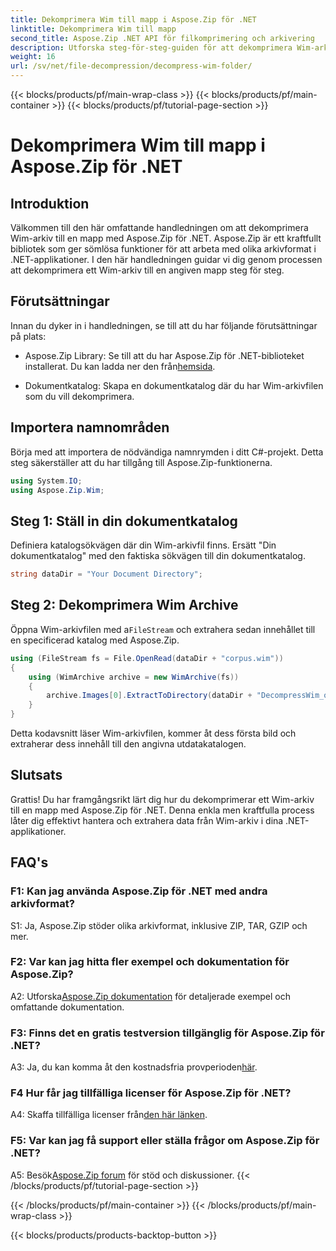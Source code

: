 ```yaml
---
title: Dekomprimera Wim till mapp i Aspose.Zip för .NET
linktitle: Dekomprimera Wim till mapp
second_title: Aspose.Zip .NET API för filkomprimering och arkivering
description: Utforska steg-för-steg-guiden för att dekomprimera Wim-arkiv med Aspose.Zip för .NET. Ladda ner biblioteket, följ handledningen och hantera arkivfiler effektivt i dina .NET-program.
weight: 16
url: /sv/net/file-decompression/decompress-wim-folder/
---
```


{{< blocks/products/pf/main-wrap-class >}}
{{< blocks/products/pf/main-container >}}
{{< blocks/products/pf/tutorial-page-section >}}

# Dekomprimera Wim till mapp i Aspose.Zip för .NET

## Introduktion

Välkommen till den här omfattande handledningen om att dekomprimera Wim-arkiv till en mapp med Aspose.Zip för .NET. Aspose.Zip är ett kraftfullt bibliotek som ger sömlösa funktioner för att arbeta med olika arkivformat i .NET-applikationer. I den här handledningen guidar vi dig genom processen att dekomprimera ett Wim-arkiv till en angiven mapp steg för steg.

## Förutsättningar

Innan du dyker in i handledningen, se till att du har följande förutsättningar på plats:

-  Aspose.Zip Library: Se till att du har Aspose.Zip för .NET-biblioteket installerat. Du kan ladda ner den från[hemsida](https://releases.aspose.com/zip/net/).

- Dokumentkatalog: Skapa en dokumentkatalog där du har Wim-arkivfilen som du vill dekomprimera.

## Importera namnområden

Börja med att importera de nödvändiga namnrymden i ditt C#-projekt. Detta steg säkerställer att du har tillgång till Aspose.Zip-funktionerna.

```csharp
using System.IO;
using Aspose.Zip.Wim;
```

## Steg 1: Ställ in din dokumentkatalog

Definiera katalogsökvägen där din Wim-arkivfil finns. Ersätt "Din dokumentkatalog" med den faktiska sökvägen till din dokumentkatalog.

```csharp
string dataDir = "Your Document Directory";
```

## Steg 2: Dekomprimera Wim Archive

 Öppna Wim-arkivfilen med a`FileStream` och extrahera sedan innehållet till en specificerad katalog med Aspose.Zip.

```csharp
using (FileStream fs = File.OpenRead(dataDir + "corpus.wim"))
{
    using (WimArchive archive = new WimArchive(fs))
    {
        archive.Images[0].ExtractToDirectory(dataDir + "DecompressWim_out");
    }
}
```

Detta kodavsnitt läser Wim-arkivfilen, kommer åt dess första bild och extraherar dess innehåll till den angivna utdatakatalogen.

## Slutsats

Grattis! Du har framgångsrikt lärt dig hur du dekomprimerar ett Wim-arkiv till en mapp med Aspose.Zip för .NET. Denna enkla men kraftfulla process låter dig effektivt hantera och extrahera data från Wim-arkiv i dina .NET-applikationer.

## FAQ's

### F1: Kan jag använda Aspose.Zip för .NET med andra arkivformat?

S1: Ja, Aspose.Zip stöder olika arkivformat, inklusive ZIP, TAR, GZIP och mer.

### F2: Var kan jag hitta fler exempel och dokumentation för Aspose.Zip?

 A2: Utforska[Aspose.Zip dokumentation](https://reference.aspose.com/zip/net/) för detaljerade exempel och omfattande dokumentation.

### F3: Finns det en gratis testversion tillgänglig för Aspose.Zip för .NET?

 A3: Ja, du kan komma åt den kostnadsfria provperioden[här](https://releases.aspose.com/).

### F4 Hur får jag tillfälliga licenser för Aspose.Zip för .NET?

 A4: Skaffa tillfälliga licenser från[den här länken](https://purchase.aspose.com/temporary-license/).

### F5: Var kan jag få support eller ställa frågor om Aspose.Zip för .NET?

 A5: Besök[Aspose.Zip forum](https://forum.aspose.com/c/zip/37) för stöd och diskussioner.
{{< /blocks/products/pf/tutorial-page-section >}}

{{< /blocks/products/pf/main-container >}}
{{< /blocks/products/pf/main-wrap-class >}}

{{< blocks/products/products-backtop-button >}}
